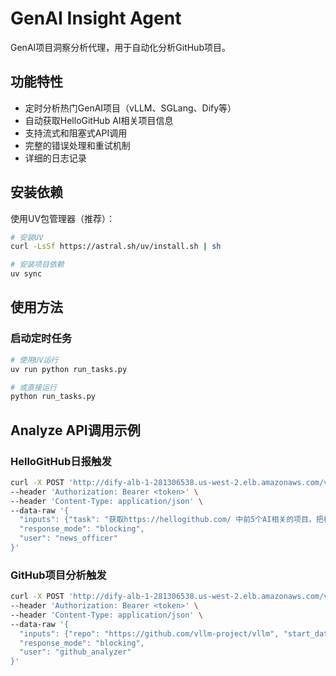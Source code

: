 # GenAI Insight Agent

GenAI项目洞察分析代理，用于自动化分析GitHub项目。

## 功能特性

- 定时分析热门GenAI项目（vLLM、SGLang、Dify等）
- 自动获取HelloGitHub AI相关项目信息
- 支持流式和阻塞式API调用
- 完整的错误处理和重试机制
- 详细的日志记录

## 安装依赖

使用UV包管理器（推荐）：

```bash
# 安装UV
curl -LsSf https://astral.sh/uv/install.sh | sh

# 安装项目依赖
uv sync
```

## 使用方法

### 启动定时任务

```bash
# 使用UV运行
uv run python run_tasks.py

# 或直接运行
python run_tasks.py
```

## Analyze API调用示例

### HelloGitHub日报触发

```bash
curl -X POST 'http://dify-alb-1-281306538.us-west-2.elb.amazonaws.com/v1/workflows/run' \
--header 'Authorization: Bearer <token>' \
--header 'Content-Type: application/json' \
--data-raw '{
  "inputs": {"task": "获取https://hellogithub.com/ 中前5个AI相关的项目，把相关项目的信息以json形式输出。\n\n## 参考步骤：\n1. 勾选https://hellogithub.com/的AI 标签\n2. 顺序点击进入每个项目(前5个)\n3. 获取详细信息包括：Stars数量，新增stars in Past 6 days, 项目描述, url 和 tags\n\n## 参考输出格式\n[\n{\n  \"name\": \"..\",\n  \"stars\" : \"..\",\n  \"new_stars_past_7_days\" : \"..\",\n  \"description\": \"...\",\n  \"url\" : \"...\",\n  \"tags\" : [...]\n}\n..\n]"},
  "response_mode": "blocking",
  "user": "news_officer"
}'
```

### GitHub项目分析触发

```bash
curl -X POST 'http://dify-alb-1-281306538.us-west-2.elb.amazonaws.com/v1/workflows/run' \
--header 'Authorization: Bearer <token>' \
--header 'Content-Type: application/json' \
--data-raw '{
  "inputs": {"repo": "https://github.com/vllm-project/vllm", "start_date":"2024-10-27"},
  "response_mode": "blocking",
  "user": "github_analyzer"
}'
```